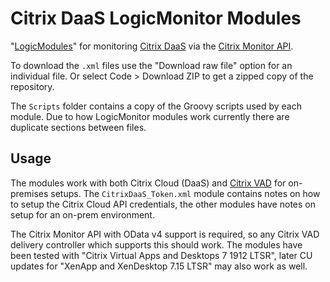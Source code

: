 # Citrix DaaS LogicMonitor Modules

"[LogicModules](https://www.logicmonitor.com/support/logicmodules/about-logicmodules/introduction-to-logicmodules)"
for monitoring [Citrix DaaS](https://www.citrix.com/products/citrix-daas/) via the
[Citrix Monitor API](https://developer-docs.citrix.com/en-us/monitor-service-odata-api).

To download the `.xml` files use the "Download raw file" option for an individual file. Or select Code > Download ZIP
to get a zipped copy of the repository.

The `Scripts` folder contains a copy of the Groovy scripts used by each module. Due to how LogicMonitor modules work
currently there are duplicate sections between files.

## Usage

The modules work with both Citrix Cloud (DaaS) and
[Citrix VAD](https://www.citrix.com/products/citrix-daas/citrix-virtual-apps-and-desktops.html) for on-premises setups.
The `CitrixDaaS_Token.xml` module contains notes on how to setup the Citrix Cloud API credentials, the other modules
have notes on setup for an on-prem environment.

The Citrix Monitor API with OData v4 support is required, so any Citrix VAD delivery controller which supports this
should work. The modules have been tested with "Citrix Virtual Apps and Desktops 7 1912 LTSR", later CU updates for
"XenApp and XenDesktop 7.15 LTSR" may also work as well.
